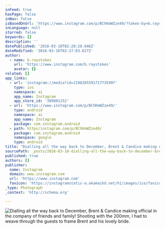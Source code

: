 ```yaml
---
inFeed: true
hasPage: false
inNav: false
isBasedOnUrl: 'https://www.instagram.com/p/BChKmWZze49/?taken-by=b.raystokes'
inLanguage: null
starred: false
keywords: []
description: ''
datePublished: '2016-03-18T02:28:28.046Z'
dateModified: '2016-03-18T02:27:03.627Z'
author:
  - name: b.raystokes
    url: 'https://www.instagram.com/b.raystokes'
    avatar: {}
related: []
app_links:
  - url: 'instagram://media?id=1198285591717735997'
    type: ios
    namespace: ai
    app_name: Instagram
    app_store_id: '389801252'
  - url: 'https://www.instagram.com/p/BChKmWZze49/'
    type: android
    namespace: ai
    app_name: Instagram
    package: com.instagram.android
  - path: https/instagram.com/p/BChKmWZze49/
    package: com.instagram.android
    namespace: google
    type: android
title: "Dialling all the way back to December, Brent & Candice making official in the company of friends and family! Shooting with the 200mm, I had to weave through the guests to frame Brent and his lovely bride, and it came out a treat! ❤️ this shot of them \uD83D\uDE0A. P.S. You'll have to wait a little while for some more panos."
sourcePath: _posts/2016-03-18-dialling-all-the-way-back-to-december-brent-and-candice-makin.md
published: true
authors: []
publisher:
  name: Instagram
  domain: www.instagram.com
  url: 'https://www.instagram.com'
  favicon: 'https://instagramstatic-a.akamaihd.net/h1/images/ico/favicon.ico/7cdab0872b15.ico'
_type: Photograph
_context: 'http://schema.org'

---
```

![Dialling all the way back to December, Brent & Candice making official in the company of friends and family! Shooting with the 200mm, I had to weave through the guests to frame Brent and his lovely bride.](https://s3-us-west-2.amazonaws.com/the-grid-img/p/98e7ca932e86584a3d17f06abe77d35ff9a1c1c0.jpg)